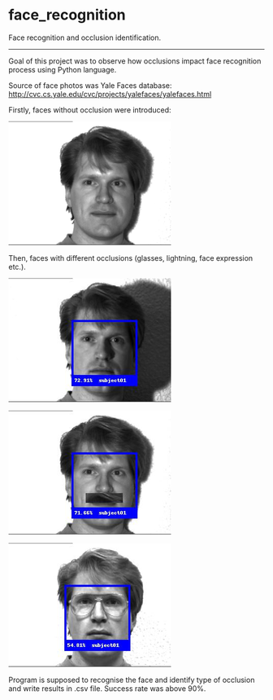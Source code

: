 # face_recognition
Face recognition and occlusion identification.
<hr>

Goal of this project was to observe how occlusions
impact face recognition process using Python language. 

Source of face photos was Yale Faces database: http://cvc.cs.yale.edu/cvc/projects/yalefaces/yalefaces.html

Firstly, faces without occlusion were introduced:

![subject01.jpeg](https://raw.githubusercontent.com/bezareva/static/master/face_recognition/subject01.jpeg)

Then, faces with different occlusions (glasses, lightning, face expression etc.). 

![subject01.leftlight.jpeg](https://raw.githubusercontent.com/bezareva/static/master/face_recognition/subject01.leftlight.jpeg)

![subject01.cover5.jpeg](https://raw.githubusercontent.com/bezareva/static/master/face_recognition/subject01.cover5.jpeg)

![subject01.glasses.gif.jpeg](https://raw.githubusercontent.com/bezareva/static/master/face_recognition/subject01.glasses.gif.jpeg)

Program is supposed to recognise the face and identify type 
of occlusion and write results in .csv file. Success rate was above 90%.
